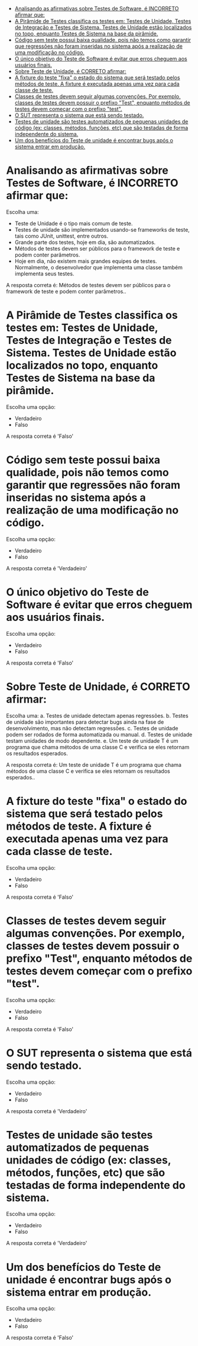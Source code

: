 - [Analisando as afirmativas sobre Testes de Software, é INCORRETO afirmar que:](#analisando-as-afirmativas-sobre-testes-de-software-é-incorreto-afirmar-que)
- [A Pirâmide de Testes classifica os testes em: Testes de Unidade, Testes de Integração e Testes de Sistema. Testes de Unidade estão localizados no topo, enquanto Testes de Sistema na base da pirâmide.](#a-pirâmide-de-testes-classifica-os-testes-em-testes-de-unidade-testes-de-integração-e-testes-de-sistema-testes-de-unidade-estão-localizados-no-topo-enquanto-testes-de-sistema-na-base-da-pirâmide)
- [Código sem teste possui baixa qualidade, pois não temos como garantir que regressões não foram inseridas no sistema após a realização de uma modificação no código.](#código-sem-teste-possui-baixa-qualidade-pois-não-temos-como-garantir-que-regressões-não-foram-inseridas-no-sistema-após-a-realização-de-uma-modificação-no-código)
- [O único objetivo do Teste de Software é evitar que erros cheguem aos usuários finais.](#o-único-objetivo-do-teste-de-software-é-evitar-que-erros-cheguem-aos-usuários-finais)
- [Sobre Teste de Unidade, é CORRETO afirmar:](#sobre-teste-de-unidade-é-correto-afirmar)
- [A fixture do teste "fixa" o estado do sistema que será testado pelos métodos de teste. A fixture é executada apenas uma vez para cada classe de teste.](#a-fixture-do-teste-fixa-o-estado-do-sistema-que-será-testado-pelos-métodos-de-teste-a-fixture-é-executada-apenas-uma-vez-para-cada-classe-de-teste)
- [Classes de testes devem seguir algumas convenções. Por exemplo, classes de testes devem possuir o prefixo "Test", enquanto métodos de testes devem começar com o prefixo "test".](#classes-de-testes-devem-seguir-algumas-convenções-por-exemplo-classes-de-testes-devem-possuir-o-prefixo-test-enquanto-métodos-de-testes-devem-começar-com-o-prefixo-test)
- [O SUT representa o sistema que está sendo testado.](#o-sut-representa-o-sistema-que-está-sendo-testado)
- [Testes de unidade são testes automatizados de pequenas unidades de código (ex: classes, métodos, funções, etc) que são testadas de forma independente do sistema.](#testes-de-unidade-são-testes-automatizados-de-pequenas-unidades-de-código-ex-classes-métodos-funções-etc-que-são-testadas-de-forma-independente-do-sistema)
- [Um dos benefícios do Teste de unidade é encontrar bugs após o sistema entrar em produção.](#um-dos-benefícios-do-teste-de-unidade-é-encontrar-bugs-após-o-sistema-entrar-em-produção)
  
  
# Analisando as afirmativas sobre Testes de Software, é INCORRETO afirmar que:

Escolha uma:
- Teste de Unidade é o tipo mais comum de teste.
- Testes de unidade são implementados usando-se frameworks de teste, tais como JUnit, unittest, entre outros.
- Grande parte dos testes, hoje em dia, são automatizados.
- Métodos de testes devem ser públicos para o framework de teste e podem conter parâmetros. 
- Hoje em dia, não existem mais grandes equipes de testes. Normalmente, o desenvolvedor que implementa uma classe também implementa seus testes.

A resposta correta é: Métodos de testes devem ser públicos para o framework de teste e podem conter parâmetros..

# A Pirâmide de Testes classifica os testes em: Testes de Unidade, Testes de Integração e Testes de Sistema. Testes de Unidade estão localizados no topo, enquanto Testes de Sistema na base da pirâmide.

Escolha uma opção:
- Verdadeiro
- Falso 

A resposta correta é 'Falso'

# Código sem teste possui baixa qualidade, pois não temos como garantir que regressões não foram inseridas no sistema após a realização de uma modificação no código.

Escolha uma opção:
- Verdadeiro 
- Falso

A resposta correta é 'Verdadeiro'

# O único objetivo do Teste de Software é evitar que erros cheguem aos usuários finais.

Escolha uma opção:
- Verdadeiro
- Falso 

A resposta correta é 'Falso'

# Sobre Teste de Unidade, é CORRETO afirmar: 

Escolha uma:
a. Testes de unidade detectam apenas regressões.
b. Testes de unidade são importantes para detectar bugs ainda na fase de desenvolvimento, mas não detectam regressões.
c. Testes de unidade podem ser rodados de forma automatizada ou manual.
d. Testes de unidade testam unidades de modo dependente.
e. Um teste de unidade T é um  programa que chama métodos  de uma classe C e verifica se  eles retornam os resultados  esperados. 

A resposta correta é: Um teste de unidade T é um  programa que chama métodos  de uma classe C e verifica se  eles retornam os resultados  esperados..

# A fixture do teste "fixa" o estado do sistema que será testado pelos métodos de teste. A fixture é executada apenas uma vez para cada classe de teste.

Escolha uma opção:
- Verdadeiro 
- Falso

A resposta correta é 'Falso'

# Classes de testes devem seguir algumas convenções. Por exemplo, classes de testes devem possuir o prefixo "Test", enquanto métodos de testes devem começar com o prefixo "test".

Escolha uma opção:
- Verdadeiro 
- Falso

A resposta correta é 'Falso'

# O SUT representa o sistema que está sendo testado.

Escolha uma opção:
- Verdadeiro 
- Falso

A resposta correta é 'Verdadeiro'

# Testes de unidade são testes automatizados de pequenas unidades de código (ex: classes, métodos, funções, etc) que são testadas de forma independente do sistema.

Escolha uma opção:
- Verdadeiro 
- Falso

A resposta correta é 'Verdadeiro'

# Um dos benefícios do Teste de unidade é encontrar bugs após o sistema entrar em produção.

Escolha uma opção:
- Verdadeiro
- Falso 

A resposta correta é 'Falso'